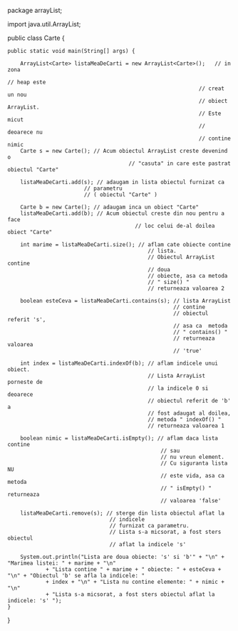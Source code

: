 package arrayList;

import java.util.ArrayList;

public class Carte {

	public static void main(String[] args) {

		ArrayList<Carte> listaMeaDeCarti = new ArrayList<Carte>();   // in zona
						                                                     // heap este
                                                                // creat un nou
                                                                // obiect ArrayList.
                                                                // Este micut
                                                                // deoarece nu
                                                                // contine nimic
		Carte s = new Carte(); // Acum obiectul ArrayList creste devenind o 
								          // "casuta" in care este pastrat obiectul "Carte"
                          
		listaMeaDeCarti.add(s); // adaugam in lista obiectul furnizat ca
                            // parametru
                            // ( obiectul "Carte" )

		Carte b = new Carte(); // adaugam inca un obiect "Carte"
		listaMeaDeCarti.add(b); // Acum obiectul creste din nou pentru a face
								            // loc celui de-al doilea obiect "Carte"

		int marime = listaMeaDeCarti.size(); // aflam cate obiecte contine
												// lista.
												// Obiectul ArrayList contine
												// doua
												// obiecte, asa ca metoda 
												// " size() "
												// returneaza valoarea 2

		boolean esteCeva = listaMeaDeCarti.contains(s); // lista ArrayList
														// contine
														// obiectul referit 's',
														// asa ca  metoda
														// " contains() "
														// returneaza valoarea
														// 'true'

		int index = listaMeaDeCarti.indexOf(b); // aflam indicele unui obiect.
												// Lista ArrayList porneste de
												// la indicele 0 si deoarece
												// obiectul referit de 'b' a
												// fost adaugat al doilea,
												// metoda " indexOf() "
												// returneaza valoarea 1

		boolean nimic = listaMeaDeCarti.isEmpty(); // aflam daca lista contine
													// sau
													// nu vreun element.
													// Cu siguranta lista NU
													// este vida, asa ca metoda
													// " isEmpty() " returneaza
													// valoarea 'false'

		listaMeaDeCarti.remove(s); // sterge din lista obiectul aflat la
									// indicele
									// furnizat ca parametru.
									// Lista s-a micsorat, a fost sters obiectul
									// aflat la indicele 's'

		System.out.println("Lista are doua obiecte: 's' si 'b'" + "\n" + "Marimea listei: " + marime + "\n"
				+ "Lista contine " + marime + " obiecte: " + esteCeva + "\n" + "Obiectul 'b' se afla la indicele: "
				+ index + "\n" + "Lista nu contine elemente: " + nimic + "\n"
				+ "Lista s-a micsorat, a fost sters obiectul aflat la indicele: 's' ");
	}

}
